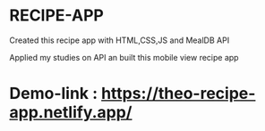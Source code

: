 # RECIPE-APP
Created this recipe app with HTML,CSS,JS and MealDB API

Applied my studies on API an built this mobile view recipe app

# Demo-link : https://theo-recipe-app.netlify.app/
